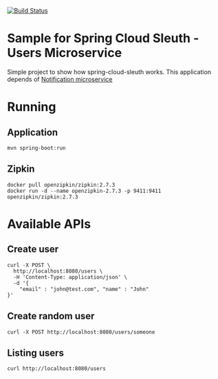 [![Build Status](https://travis-ci.org/netshoes/sample-sleuth-users.svg?branch=master)](https://travis-ci.org/netshoes/sample-sleuth-users)

# Sample for Spring Cloud Sleuth - Users Microservice
Simple project to show how spring-cloud-sleuth works. 
This application depends of [Notification microservice](https://github.com/netshoes/sample-sleuth-notification)

# Running
## Application
```mvn spring-boot:run```

## Zipkin
```
docker pull openzipkin/zipkin:2.7.3
docker run -d --name openzipkin-2.7.3 -p 9411:9411 openzipkin/zipkin:2.7.3
```

# Available APIs
## Create user
``` 
curl -X POST \
  http://localhost:8080/users \
  -H 'Content-Type: application/json' \
  -d '{
    "email" : "john@test.com", "name" : "John"
}'
```

## Create random user
``` 
curl -X POST http://localhost:8080/users/someone
```

## Listing users
```curl http://localhost:8080/users```